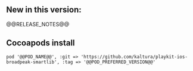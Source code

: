 ## New in this version:

@@RELEASE_NOTES@@


## Cocoapods install
`pod '@@POD_NAME@@', :git => 'https://github.com/kaltura/playkit-ios-broadpeak-smartlib', :tag => '@@POD_PREFERRED_VERSION@@'`
